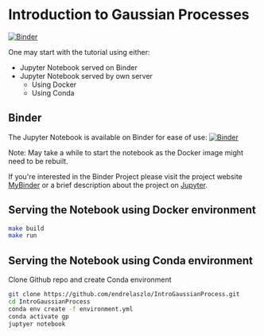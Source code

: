 # Introduction to Gaussian Processes 

[![Binder](https://mybinder.org/badge_logo.svg)](https://mybinder.org/v2/gh/endrelaszlo/IntroGaussianProcess/main?filepath=GaussianProcess.ipynb)

One may start with the tutorial using either:

- Jupyter Notebook served on Binder
- Jupyter Notebook served by own server 
    - Using Docker
    - Using Conda 

## Binder

The Jupyter Notebook is available on Binder for ease of use: [![Binder](https://mybinder.org/badge_logo.svg)](https://mybinder.org/v2/gh/endrelaszlo/IntroGaussianProcess/main?filepath=GaussianProcess.ipynb)

Note: May take a while to start the notebook as the Docker image might need to be rebuilt.

If you're interested in the Binder Project please visit the project website [MyBinder](https://mybinder.org/) or a brief description about the project on [Jupyter](https://jupyter.org/binder).

## Serving the Notebook using Docker environment

```bash
make build
make run
```

## Serving the Notebook using Conda environment

Clone Github repo and create Conda environment

```bash
git clone https://github.com/endrelaszlo/IntroGaussianProcess.git
cd IntroGaussianProcess 
conda env create -f environment.yml
conda activate gp
juptyer notebook
```

